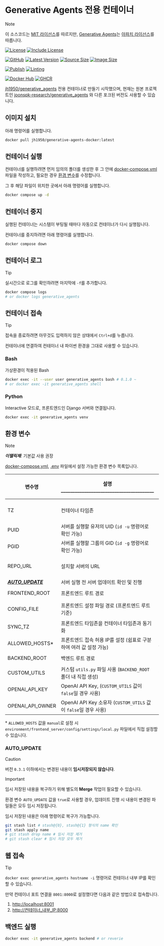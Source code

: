 # Generative Agents 전용 컨테이너

> [!NOTE]
> 이 소스코드는 [MIT 라이선스](https://github.com/jh1950/generative-agents-docker/blob/main/LICENSE)를 따르지만,
> [Generative Agents](https://github.com/jh1950/generative_agents)는
> [아파치 라이선스](https://www.apache.org/licenses/LICENSE-2.0.txt)를 따릅니다.

[![License](https://img.shields.io/github/license/jh1950/generative-agents-docker?label=License)](https://github.com/jh1950/generative-agents-docker/blob/main/LICENSE)
[![Include License](https://img.shields.io/github/license/jh1950/generative_agents?&label=Include)](https://www.apache.org/licenses/LICENSE-2.0.txt)

[![GitHub](https://img.shields.io/badge/GitHub-Source-blue?logo=github)](https://github.com/jh1950/generative-agents-docker)
[![Latest Version](https://img.shields.io/github/v/release/jh1950/generative-agents-docker?label=Latest)](https://github.com/jh1950/generative-agents-docker/releases)
[![Source Size](https://img.shields.io/github/repo-size/jh1950/generative-agents-docker?label=Source)](https://github.com/jh1950/generative-agents-docker)
[![Image Size](https://img.shields.io/docker/image-size/jh1950/generative-agents-docker?label=Image)](https://hub.docker.com/r/jh1950/generative-agents-docker/tags)

[![Publish](https://github.com/jh1950/generative-agents-docker/actions/workflows/docker-publish.yml/badge.svg)](https://github.com/jh1950/generative-agents-docker/actions/workflows/docker-publish.yml)
[![Linting](https://github.com/jh1950/generative-agents-docker/actions/workflows/linting.yml/badge.svg)](https://github.com/jh1950/generative-agents-docker/actions/workflows/linting.yml)

[![Docker Hub](https://img.shields.io/badge/Docker-Hub-blue?logo=docker)](https://hub.docker.com/r/jh1950/generative-agents-docker)
[![GHCR](https://img.shields.io/badge/GHCR-Package-blue?logo=docker)](https://github.com/jh1950/generative-agents-docker/pkgs/container/generative-agents-docker)

[jh1950/generative_agents](https://github.com/jh1950/generative_agents)
전용 컨테이너로 만들기 시작했으며, 현재는 원본 프로젝트인
[joonspk-research/generative_agents](https://github.com/joonspk-research/generative_agents)
와 다른 포크된 버전도 사용할 수 있습니다.


## 이미지 설치

아래 명령어를 실행합니다.

```bash
docker pull jh1950/generative-agents-docker:latest
```


## 컨테이너 실행

컨테이너를 실행하려면 먼저 임의의 폴더를 생성한 후 그 안에
[docker-compose.yml](https://github.com/jh1950/generative-agents-docker/blob/main/docker-compose.yml)
파일을 작성하고, 필요한 경우 [환경 변수](#환경-변수)를 수정합니다.

그 후 해당 파일이 위치한 곳에서 아래 명령어를 실행합니다.

```bash
docker compose up -d
```


## 컨테이너 중지

실행된 컨테이너는 시스템이 부팅될 때마다 자동으로 컨테이너가 다시 실행됩니다.

컨테이너를 중지하려면 아래 명령어를 실행합니다.

```bash
docker compose down
```


## 컨테이너 로그

> [!TIP]
> 실시간으로 로그를 확인하려면 마지막에 `-f`를 추가합니다.

```bash
docker compose logs
# or docker logs generative_agents
```


## 컨테이너 접속

> [!TIP]
> 접속을 종료하려면 아무것도 입력하지 않은 상태에서 `Ctrl+d`를 누릅니다.

컨테이너에 연결하여 컨테이너 내 파이썬 환경을 그대로 사용할 수 있습니다.

### Bash

가상환경이 적용된 Bash

```bash
docker exec -it --user user generative_agents bash # 0.1.0 ~
# or docker exec -it generative_agents shell
```

### Python

Interactive 모드로, 프론트엔드인 Django 서버와 연결됩니다.

```bash
docker exec -it generative_agents venv
```


## 환경 변수

> [!NOTE]
>
> _**이탤릭체**_: 기본값 사용 권장

[docker-compose.yml](https://github.com/jh1950/generative-agents-docker/blob/main/docker-compose.yml),
[.env](https://github.com/jh1950/generative-agents-docker/blob/main/.env.example)
파일에서 설정 가능한 환경 변수 목록입니다.

| 변수명                            | 설명 ________________________________________                      | 기본값                                            | 설정 가능한 값                                                                              | 추가된 버전 |
|-----------------------------------|--------------------------------------------------------------------|---------------------------------------------------|---------------------------------------------------------------------------------------------|-------------|
| TZ                                | 컨테이너 타임존                                                    | `UTC`                                             | [TZ Identifiers(식별자)](https://en.wikipedia.org/wiki/List_of_tz_database_time_zones) 참고 | 0.1.0       |
| PUID                              | 서버를 실행할 유저의 UID (`id -u` 명령어로 확인 가능)              | `1000`                                            | 1~                                                                                          | 0.1.0       |
| PGID                              | 서버를 실행할 그룹의 GID (`id -g` 명령어로 확인 가능)              | `1000`                                            | 1~                                                                                          | 0.1.0       |
| REPO_URL                          | 설치할 서버의 URL                                                  | `https://github.com/jh1950/generative_agents`     | 원본 프로젝트 및 포크된 버전의 URL                                                          | 0.4.0       |
| _**[AUTO_UPDATE](#auto_update)**_ | 서버 실행 전 서버 업데이트 확인 및 진행                            | `false`                                           | boolean                                                                                     | 0.2.0       |
| FRONTEND_ROOT                     | 프론트엔드 루트 경로                                               | `environment/frontend_server`                     | `path`, `./path`, `/path`                                                                   | 0.4.0       |
| CONFIG_FILE                       | 프론트엔드 설정 파일 경로 (프론트엔드 루트 기준)                   | any1/any2.py, any1/any2/local.py인 경우 자동 탐지 | `path/file.py`, `./path/file.py`, `/path/file.py`                                           | 0.4.0       |
| SYNC_TZ                           | 프론트엔드 타임존을 컨테이너 타임존과 동기화                       | `true`                                            | boolean                                                                                     | 0.3.1       |
| ALLOWED_HOSTS\*                   | 프론트엔드 접속 허용 IP를 설정 (쉼표로 구분하여 여러 값 설정 가능) | [컨테이너 내부 IP](#웹-접속)                      | `IP`, `IP, Domain, ...`, `manual`                                                           | 0.1.0       |
| BACKEND_ROOT                      | 백엔드 루트 경로                                                   | `reverie/backend_server`                          | `path`, `./path`, `/path`                                                                   | 0.5.0       |
| CUSTOM_UTILS                      | 커스텀 `utils.py` 파일 사용 (`BACKEND_ROOT` 폴더 내 직접 생성)     | false                                             | boolean                                                                                     | 0.5.0       |
| OPENAI_API_KEY                    | OpenAI API Key, (`CUSTOM_UTILS` 값이 `false`일 경우 사용)          | -                                                 | `string`                                                                                    | 0.5.0       |
| OPENAI_API_OWNER                  | OpenAI API Key 소유자 (`CUSTOM_UTILS` 값이 `false`일 경우 사용)    | -                                                 | `string`                                                                                    | 0.5.0       |

\* `ALLOWED_HOSTS` 값을 `manual`로 설정 시 `environment/frontend_server/config/settings/local.py` 파일에서 직접 설정할 수 있습니다.

### AUTO_UPDATE

> [!CAUTION]
> 버전 `0.3.1` 이하에서는 변경된 내용이 **임시저장되지 않습니다**.

<!-- markdownlint-disable-line MD028 -->
> [!IMPORTANT]
> 임시 저장된 내용을 복구하기 위해 별도의 **Merge** 작업이 필요할 수 있습니다.

환경 변수 `AUTO_UPDATE` 값을 `true`로 사용할 경우, 업데이트 진행 시 내용이 변경된 파일들은 모두 임시 저장됩니다.

임시 저장된 내용은 아래 명령어로 복구가 가능합니다.

```bash
git stash list # stash@{0}, stash@{1} 형식의 name 확인
git stash apply name
# git stash drop name # 임시 저장 제거
# git stash clear # 임시 저장 모두 제거
```


## 웹 접속

> [!TIP]
> `docker exec generative_agents hostname -i`
> 명령어로 컨테이너 내부 IP를 확인할 수 있습니다.

만약 컨테이너 포트 연결을 `8001:8000`로 설정했다면 다음과 같은 방법으로 접속합니다.

 1. <http://localhost:8001>
 2. <http://컨테이너_내부_IP:8000>


## 백엔드 실행

```bash
docker exec -it generative_agents backend # or reverie
```
